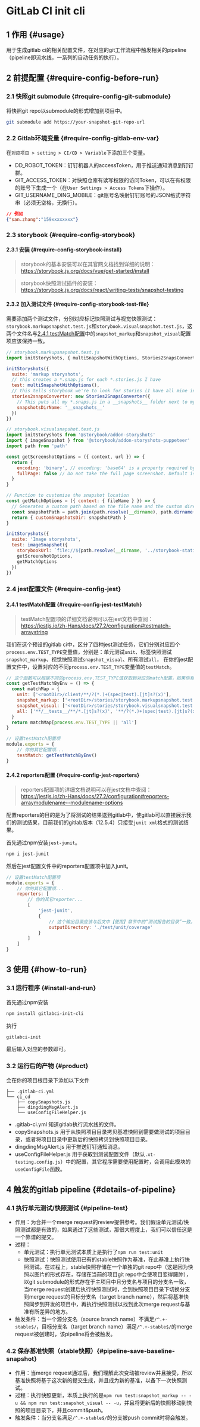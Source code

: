 # GitLab CI init cli

## 1 作用 {#usage}
用于生成gitlab ci的相关配置文件，在对应的git工作流程中触发相关的pipeline（pipeline即流水线，一系列的自动任务的执行）。

## 2 前提配置 {#require-config-before-run}
### 2.1 快照git submodule {#require-config-git-submodule}
将快照git repo以submodule的形式增加到项目中。
```bash
git submodule add https://your-snapshot-git-repo-url
```
### 2.2 Gitlab环境变量 {#require-config-gitlab-env-var}
在```对应项目 > setting > CI/CD > Variable```下添加三个变量。
* DD_ROBOT_TOKEN：钉钉机器人的accessToken，用于推送通知消息到钉钉群。
* GIT_ACCESS_TOKEN：对快照仓库有读写权限的访问Token，可以在有权限的账号下生成一个（在```User Settings > Access Tokens```下操作）。
* GIT_USERNAME_DING_MOBILE：git账号名映射钉钉账号的JSON格式字符串（必须无空格，无换行）。
```json
// 例如
{"san.zhang":"159xxxxxxxx"}
```

### 2.3 storybook {#require-config-storybook}
#### 2.3.1 安装 {#require-config-storybook-install}
> storybook的基本安装可以在其官网文档找到详细的说明：https://storybook.js.org/docs/vue/get-started/install

> storybook快照测试插件的安装：https://storybook.js.org/docs/react/writing-tests/snapshot-testing

#### 2.3.2 加入测试文件 {#require-config-storybook-test-file}
需要添加两个测试文件，分别对应标记快照测试与视觉快照测试：```storybook.markupsnapshot.test.js```和```storybook.visualsnapshot.test.js```，这两个文件名与[2.4.1 testMatch配置](#require-config-jest-testMatch)中的```snapshot_markup```和```snapshot_visual```配置项应该保持一致。
```javascript
// storybook.markupsnapshot.test.js
import initStoryshots, { multiSnapshotWithOptions, Stories2SnapsConverter } from '@storybook/addon-storyshots'

initStoryshots({
  suite: 'markup storyshots',
  // this creates a *.snap.js for each *.stories.js I have
  test: multiSnapshotWithOptions(),
  // this tells storybook we're to look for stories (I have all mine in one folder) but as far as I know it searches down recursively from here
  stories2snapsConverter: new Stories2SnapsConverter({
    // This puts all my *.snaps.js in a __snapshots__ folder next to my stories folder, the default is to have them next to the *.stories.js files themselves
    snapshotsDirName: '__snapshots__'
  })
})
```
```javascript
// storybook.visualsnapshot.test.js
import initStoryshots from '@storybook/addon-storyshots'
import { imageSnapshot } from '@storybook/addon-storyshots-puppeteer'
import path from 'path'

const getScreenshotOptions = ({ context, url }) => {
  return {
    encoding: 'binary', // encoding: 'base64' is a property required by puppeteer
    fullPage: false // Do not take the full page screenshot. Default is 'true' in Storyshots.,
  }
}

// Function to customize the snapshot location
const getMatchOptions = ({ context: { fileName } }) => {
  // Generates a custom path based on the file name and the custom directory.
  const snapshotPath = path.join(path.resolve(__dirname), path.dirname(fileName), '__image_snapshots__')
  return { customSnapshotsDir: snapshotPath }
}

initStoryshots({
  suite: 'Image storyshots',
  test: imageSnapshot({
    storybookUrl: `file://${path.resolve(__dirname, '../storybook-static')}`,
    getScreenshotOptions,
    getMatchOptions
  })
})
```


### 2.4 jest配置文件 {#require-config-jest}
#### 2.4.1 testMatch配置 {#require-config-jest-testMatch}
>testMatch配置项的详细文档说明可以在jest文档中查阅：https://jestjs.io/zh-Hans/docs/27.2/configuration#testmatch-arraystring

我们在这个预设的gitlab ci中，区分了四种jest测试任务，它们分别对应四个```process.env.TEST_TYPE```变量值，分别是：单元测试```unit```、标签快照测试```snapshot_markup```、视觉快照测试```snapshot_visual```、所有测试```all```，
在你的jest配置文件中，设置对应的不同```process.env.TEST_TYPE```变量值的```testMatch```。
```javascript
// 这个函数可以根据不同的process.env.TEST_TYPE值获取到对应的match配置，如果你有自己定义的测试文件类型，可以修改函数体内容来做适配。
const getTestMatchByEnv = () => {
  const matchMap = {
    unit: ['<rootDir>/client/**/?(*.)+(spec|test).[jt]s?(x)'],
    snapshot_markup: ['<rootDir>/stories/storybook.markupsnapshot.test.js'],
    snapshot_visual: ['<rootDir>/stories/storybook.visualsnapshot.test.js'],
    all: ['**/__tests__/**/*.[jt]s?(x)', '**/?(*.)+(spec|test).[jt]s?(x)']
  }
  return matchMap[process.env.TEST_TYPE || 'all']
}

// 设置testMatch配置项
module.exports = {
    // 你的其它配置项...
    testMatch: getTestMatchByEnv()
}
```

#### 2.4.2 reporters配置 {#require-config-jest-reporters}
>reporters配置项的详细文档说明可以在jest文档中查阅：https://jestjs.io/zh-Hans/docs/27.2/configuration#reporters-arraymodulename--modulename-options

配置reporters的目的是为了将测试的结果送到gitlab中，使gitlab可以直接展示我们的测试结果，目前我们的gitlab版本（12.5.4）只接受```junit xml```格式的测试结果。

首先通过npm安装```jest-junit```。
```bash
npm i jest-junit
```
然后在jest配置文件中的reporters配置项中加入junit。
```javascript
// 设置testMatch配置项
module.exports = {
    // 你的其它配置项...
    reporters: [
        // 你的其它reporter...
        [
            'jest-junit',
            {
                // 这个输出目录应该与后文中【使用】章节中的“测试报告的目录”一致。
                outputDirectory: './test/unit/coverage'
            }
        ]
    ]
}
```

## 3 使用 {#how-to-run}
### 3.1 运行程序 {#install-and-run}
首先通过npm安装
```bash
npm install gitlabci-init-cli
```
执行
```bash
gitlabci-init
```
最后输入对应的参数即可。

### 3.2 运行后的产物 {#product}
会在你的项目根目录下添加以下文件
```
├── .gitlab-ci.yml
└── ci_cd
    ├── copySnapshots.js
    ├── dingdingMsgAlert.js
    └── useConfigFileHelper.js
```
* .gitlab-ci.yml
知道gitlab执行流水线的文件。
* copySnapshots.js
用于从快照项目目录拷贝基准快照到需要做测试的项目目录，或者将项目目录中更新后的快照拷贝到快照项目目录。
* dingdingMsgAlert.js
用于推送钉钉通知消息。
* useConfigFileHelper.js
用于获取到测试配置文件（默认```.xt-testing.config.js```）中的配置，其它程序需要使用配置时，会调用此模块的```useConfigFile```函数。
## 4 触发的gitlab pipeline {#details-of-pipeline}
### 4.1 执行单元测试/快照测试 {#pipeline-test}
* 作用：为合并一个merge request的review提供参考。我们假设单元测试/快照测试都是有效的，如果通过了这些测试，那很大程度上，我们可以信任这是一个靠谱的提交。
* 过程：
    * 单元测试：执行单元测试本质上是执行了```npm run test:unit```
    * 快照测试：快照测试使用已有的stable快照作为基准，在此基准上执行快照测试。在过程上，stable快照存储在一个单独的git repo中（这是因为快照以图片的形式存在，存储在当前的项目git repo中会使项目变得臃肿），以git submodule的形式存在于主项目中且分支名与项目的分支名一致，当merge request创建后执行快照测试时，会到快照项目目录下切换分支到merge request的目标分支名（target branch name），然后将基准快照同步到开发的项目中，再执行快照测试以找到此次merge request与基准有所差异的地方。
* 触发条件：当一个源分支名（source branch name）不满足```/^.+-stable$/```，目标分支名（target branch name）满足```/^.+-stable$/```的merge request被创建时，该pipeline将会被触发。
### 4.2 保存基准快照（stable快照）{#pipeline-save-baseline-snapshot}
* 作用：当merge request通过后，我们理解此次变动被review并且接受，所以基准快照将基于这次新的提交生成，并且成为新的基准，以备下一次快照测试。
* 过程：执行快照更新，本质上执行的是```npm run test:snapshot_markup -- -u && npm run test:snapshot_visual -- -u```，并且将更新后的快照移动到快照的项目目录下，并且commit&push。
* 触发条件：当分支名满足```/^.+-stable$/```的分支被push commit时将会触发。

